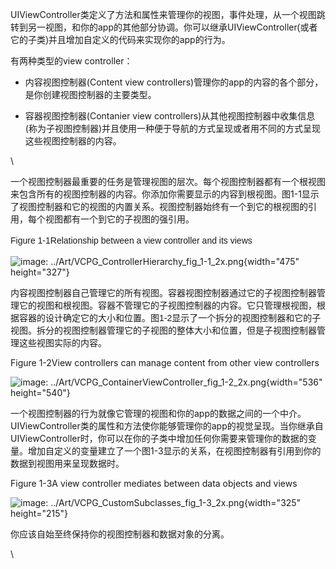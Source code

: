 UIViewController类定义了方法和属性来<span
style="font-family: Helvetica, 'Hiragino Sans GB', 'Microsoft Yahei', SimSun, SimHei, arial, sans-serif;">管理你的视图</span>，事件处理，从一个视图跳转到另一视图，和你的app的其他部分协调。你可以继承UIViewController<span
style="font-family: Helvetica, 'Hiragino Sans GB', 'Microsoft Yahei', SimSun, SimHei, arial, sans-serif;">(或者它的子类)</span>并且增加自定义的代码来实现你的app的行为。

有两种类型的view controller：

-   内容视图控制器(Content view
    controllers)管理你的app的内容的各个部分，是你创建视图控制器的主要类型。

-   容器视图控制器(Contanier view
    controllers)从其他视图控制器中收集信息(称为子视图控制器)并且使用一种便于导航的方式呈现或者用不同的方式呈现这些视图控制器的内容。

\

一个视图控制器最重要的任务是管理视图的层次。每个视图控制器都有一个根视图来包含所有的视图控制器的内容。你添加你需要显示的内容到根视图。图1-1显示了视图控制器和它的视图的内置关系。视图控制器始终有一个到它的根视图的引用，每个视图都有一个到它的子视图的强引用。

<span
style="font-family: Helvetica, 'Hiragino Sans GB', 'Microsoft Yahei', SimSun, SimHei, arial, sans-serif; line-height: 1.6;">Figure
1-1</span><span
style="font-family: Helvetica, 'Hiragino Sans GB', 'Microsoft Yahei', SimSun, SimHei, arial, sans-serif; line-height: 1.6;">Relationship
between a view controller and its views</span>

![image:
../Art/VCPG\_ControllerHierarchy\_fig\_1-1\_2x.png](UIViewController的使用_files/b4a69d8f-85c0-463e-8e2f-f08b874422bf.png){width="475"
height="327"}

<span
style="font-family: Helvetica, 'Hiragino Sans GB', 'Microsoft Yahei', SimSun, SimHei, arial, sans-serif;">内容视图控制器自己管理它</span><span
style="font-family: Helvetica, 'Hiragino Sans GB', 'Microsoft Yahei', SimSun, SimHei, arial, sans-serif;">的所有视图。容器视图控制器通过它的子视图控制器管理它的视图和根视图。容器不管理它的子视图控制器的内容。它只管理根视图，根据容器的设计确定它的大小和位置。图1-2显示了一个拆分的视图控制器和它的子视图。拆分的视图控制器管理它的子视图的整体大小和位置，但是子视图控制器管理这些视图实际的内容。</span>

Figure 1-2View controllers can manage content from other view
controllers

![image:
../Art/VCPG\_ContainerViewController\_fig\_1-2\_2x.png](UIViewController的使用_files/f30f366e-b995-44bc-9881-d07f004be577.png){width="536"
height="540"}

一个视图控制器的行为就像它管理的视图和你的app的数据之间的一个中介。UIViewController类的属性和方法使你能够管理你的app的视觉呈现。当你继承自UIViewController时，你可以在你的子类中增加任何你需要来管理你的数据的变量。增加自定义的变量建立了一个图1-3显示的关系，在视图控制器有引用到你的数据到视图用来呈现数据时。

Figure 1-3A view controller mediates between data objects and views

![image:
../Art/VCPG\_CustomSubclasses\_fig\_1-3\_2x.png](UIViewController的使用_files/990e71e4-9c2f-4f3b-8cc0-c899cabf1ef7.png){width="325"
height="215"}

你应该自始至终保持你的视图控制器和数据对象的分离。

\

